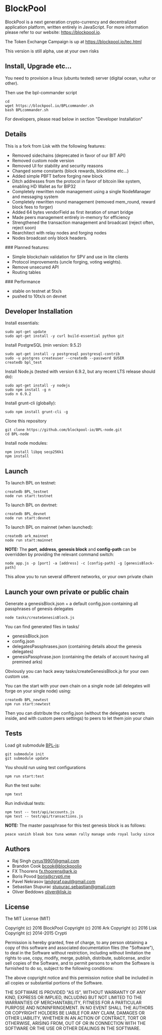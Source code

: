 # BlockPool

BlockPool is a next generation crypto-currency and decentralized application platform, written entirely in JavaScript. For more information please refer to our website: https://blockpool.io.

The Token Exchange Campaign is up at https://blockpool.io/tec.html

This version is still alpha, use at your own risks

## Install, Upgrade etc...
You need to provision a linux (ubuntu tested) server (digital ocean, vultur or other).

Then use the bpl-commander script
```
cd
wget https://blockpool.io/BPLcommander.sh
bash BPLcommander.sh
```

For developers, please read below in section "Developer Installation"

## Details

This is a fork from Lisk with the following features:
- Removed sidechains (deprecated in favor of our BIT API)
- Removed custom node version
- Removed UI for stability and security reasons
- Changed some constants (block rewards, blocktime etc...)
- Added simple PBFT before forging new block
- Ditch addresses from the protocol in favor of bitcoin like system, enabling HD Wallet as for BIP32
- Completely rewritten node management using a single NodeManager and messaging system
- Completely rewritten round management (removed mem_round, reward block fees to forger)
- Added 64 bytes vendorField as first iteration of smart bridge
- Made peers management entirely in-memory for efficiency
- Strengthened the transaction management and broadcast (reject often, reject soon)
- Rearchitect with relay nodes and forging nodes
- Nodes broadcast only block headers.

### Planned features:
- Simple blockchain validation for SPV and use in lite clients
- Protocol improvements (uncle forging, voting weights).
- Remove unsecured API
- Routing tables

### Performance
- stable on testnet at 5tx/s
- pushed to 10tx/s on devnet


## Developer Installation

Install essentials:

```
sudo apt-get update
sudo apt-get install -y curl build-essential python git
```

Install PostgreSQL (min version: 9.5.2)

```
sudo apt-get install -y postgresql postgresql-contrib
sudo -u postgres createuser --createdb --password $USER
createdb bpl_test
```

Install Node.js (tested with version 6.9.2, but any recent LTS release should do):

```
sudo apt-get install -y nodejs
sudo npm install -g n
sudo n 6.9.2
```

Install grunt-cli (globally):

```
sudo npm install grunt-cli -g
```

Clone this repository
```
git clone https://github.com/blockpool-io/BPL-node.git
cd BPL-node
```

Install node modules:
```
npm install libpq secp256k1
npm install
```

## Launch
To launch BPL on testnet:
```
createdb BPL_testnet
node run start:testnet
```

To launch BPL on devtnet:
```
createdb BPL_devnet
node run start:devnet
```

To launch BPL on mainnet (when launched):
```
createdb ark_mainnet
node run start:mainnet
```

**NOTE:** The **port**, **address**, **genesis block** and **config-path** can be overridden by providing the relevant command switch:
```
node app.js -p [port] -a [address] -c [config-path] -g [genesisBlock-path]
```
This allow you to run several different networks, or your own private chain


## Launch your own private or public chain
Generate a genesisBlock.json + a default config.json containing all passphrases of genesis delegates
```
node tasks/createGenesisBlock.js
```
You can find generated files in tasks/
- genesisBlock.json
- config.json
- delegatesPassphrases.json (containing details about the genesis delegates)
- genesisPassphrase.json (containing the details of account having all premined arks)

Obviously you can hack away tasks/createGenesisBlock.js for your own custom use.

You can the start with your own chain on a single node (all delegates will forge on your single node) using:
```
createdb BPL_newtest
npm run start:newtest
```

Then you can distribute the config.json (without the delegates secrets inside, and with custom peers settings) to peers to let them join your chain


## Tests
Load git submodule [BPL-js](https://github.comblockpool-io/BPL-js):
```
git submodule init
git submodule update
```

You should run using test configurations

```
npm run start:test
```

Run the test suite:

```
npm test
```

Run individual tests:

```
npm test -- test/api/accounts.js
npm test -- test/api/transactions.js
```

**NOTE:** The master passphrase for this test genesis block is as follows:

```
peace vanish bleak box tuna woman rally manage undo royal lucky since
```


## Authors
- Raj Singh <cyrus19901@gmail.com>
- Brandon Cook <bcook@blockpoolio>
- FX Thoorens <fx.thoorens@ark.io>
- Boris Povod <boris@crypti.me>
- Pavel Nekrasov <landgraf.paul@gmail.com>
- Sebastian Stupurac <stupurac.sebastian@gmail.com>
- Oliver Beddows <oliver@lisk.io>

## License

The MIT License (MIT)

Copyright (c) 2016 BlockPool
Copyright (c) 2016 Ark
Copyright (c) 2016 Lisk
Copyright (c) 2014-2015 Crypti

Permission is hereby granted, free of charge, to any person obtaining a copy of this software and associated documentation files (the "Software"), to deal in the Software without restriction, including without limitation the rights to use, copy, modify, merge, publish, distribute, sublicense, and/or sell copies of the Software, and to permit persons to whom the Software is furnished to do so, subject to the following conditions:  

The above copyright notice and this permission notice shall be included in all copies or substantial portions of the Software.

THE SOFTWARE IS PROVIDED "AS IS", WITHOUT WARRANTY OF ANY KIND, EXPRESS OR IMPLIED, INCLUDING BUT NOT LIMITED TO THE WARRANTIES OF MERCHANTABILITY, FITNESS FOR A PARTICULAR PURPOSE AND NONINFRINGEMENT. IN NO EVENT SHALL THE AUTHORS OR COPYRIGHT HOLDERS BE LIABLE FOR ANY CLAIM, DAMAGES OR OTHER LIABILITY, WHETHER IN AN ACTION OF CONTRACT, TORT OR OTHERWISE, ARISING FROM, OUT OF OR IN CONNECTION WITH THE SOFTWARE OR THE USE OR OTHER DEALINGS IN THE SOFTWARE.
